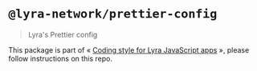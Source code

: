 # `@lyra-network/prettier-config`

> Lyra's Prettier config

This package is part of « [Coding style for Lyra JavaScript apps](https://github.com/lyra/coding-style) », please follow instructions on this repo.

